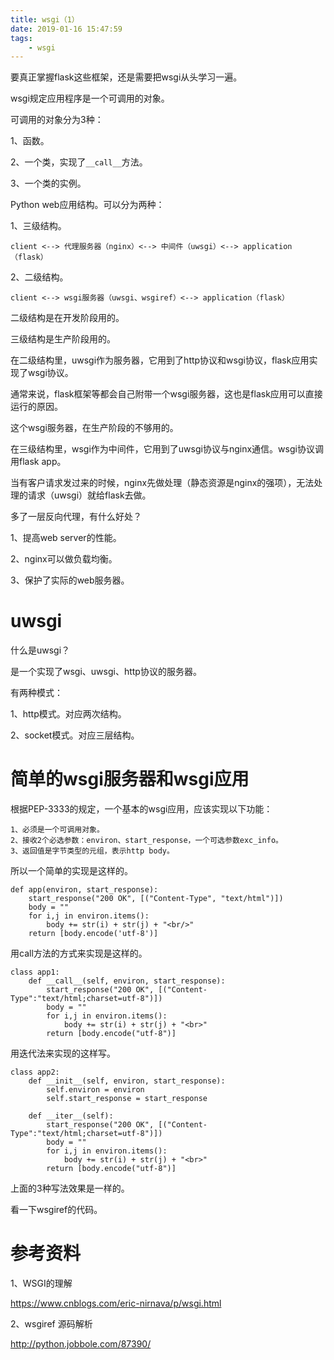 ```yaml
---
title: wsgi（1）
date: 2019-01-16 15:47:59
tags:
	- wsgi
---
```




要真正掌握flask这些框架，还是需要把wsgi从头学习一遍。

wsgi规定应用程序是一个可调用的对象。

可调用的对象分为3种：

1、函数。

2、一个类，实现了`__call__`方法。

3、一个类的实例。



Python web应用结构。可以分为两种：

1、三级结构。

```
client <--> 代理服务器（nginx）<--> 中间件（uwsgi）<--> application（flask）
```

2、二级结构。

```
client <--> wsgi服务器（uwsgi、wsgiref）<--> application（flask）
```

二级结构是在开发阶段用的。

三级结构是生产阶段用的。

在二级结构里，uwsgi作为服务器，它用到了http协议和wsgi协议，flask应用实现了wsgi协议。

通常来说，flask框架等都会自己附带一个wsgi服务器，这也是flask应用可以直接运行的原因。

这个wsgi服务器，在生产阶段的不够用的。

在三级结构里，wsgi作为中间件，它用到了uwsgi协议与nginx通信。wsgi协议调用flask app。

当有客户请求发过来的时候，nginx先做处理（静态资源是nginx的强项），无法处理的请求（uwsgi）就给flask去做。

多了一层反向代理，有什么好处？

1、提高web server的性能。

2、nginx可以做负载均衡。

3、保护了实际的web服务器。

# uwsgi

什么是uwsgi？

是一个实现了wsgi、uwsgi、http协议的服务器。

有两种模式：

1、http模式。对应两次结构。

2、socket模式。对应三层结构。



# 简单的wsgi服务器和wsgi应用

根据PEP-3333的规定，一个基本的wsgi应用，应该实现以下功能：

```
1、必须是一个可调用对象。
2、接收2个必选参数：environ、start_response，一个可选参数exc_info。
3、返回值是字节类型的元组，表示http body。
```

所以一个简单的实现是这样的。

```
def app(environ, start_response):
    start_response("200 OK", [("Content-Type", "text/html")])
    body = ""
    for i,j in environ.items():
        body += str(i) + str(j) + "<br/>"
    return [body.encode('utf-8')]
```

用call方法的方式来实现是这样的。

```
class app1:
    def __call__(self, environ, start_response):
        start_response("200 OK", [("Content-Type":"text/html;charset=utf-8")])
        body = ""
        for i,j in environ.items():
            body += str(i) + str(j) + "<br>"
        return [body.encode("utf-8")]
```

用迭代法来实现的这样写。

```
class app2:
    def __init__(self, environ, start_response):
        self.environ = environ
        self.start_response = start_response

    def __iter__(self):
        start_response("200 OK", [("Content-Type":"text/html;charset=utf-8")])
        body = ""
        for i,j in environ.items():
            body += str(i) + str(j) + "<br>"
        return [body.encode("utf-8")]
```

上面的3种写法效果是一样的。



看一下wsgiref的代码。



# 参考资料

1、WSGI的理解

https://www.cnblogs.com/eric-nirnava/p/wsgi.html

2、wsgiref 源码解析

http://python.jobbole.com/87390/